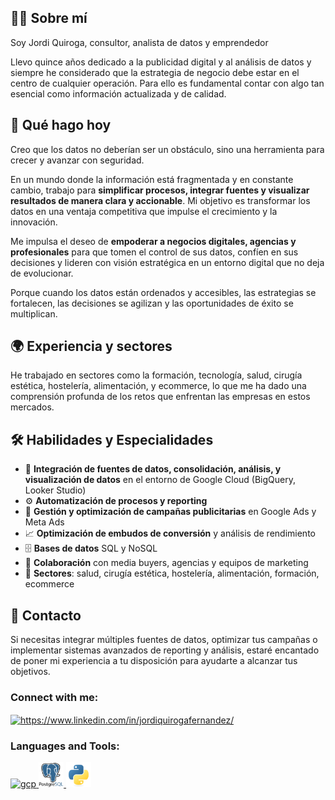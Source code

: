 
## 👨‍💻 Sobre mí

Soy Jordi Quiroga, consultor, analista de datos y emprendedor

Llevo quince años dedicado a la publicidad digital y al análisis de datos y siempre he considerado que la estrategia de negocio debe estar en el centro de cualquier operación. Para ello es fundamental contar con algo tan esencial como información actualizada y de calidad.

## 🚀 Qué hago hoy

Creo que los datos no deberían ser un obstáculo, sino una herramienta para crecer y avanzar con seguridad.

En un mundo donde la información está fragmentada y en constante cambio, trabajo para **simplificar procesos, integrar fuentes y visualizar resultados de manera clara y accionable**. Mi objetivo es transformar los datos en una ventaja competitiva que impulse el crecimiento y la innovación.

Me impulsa el deseo de **empoderar a negocios digitales, agencias y profesionales** para que tomen el control de sus datos, confíen en sus decisiones y lideren con visión estratégica en un entorno digital que no deja de evolucionar.

Porque cuando los datos están ordenados y accesibles, las estrategias se fortalecen, las decisiones se agilizan y las oportunidades de éxito se multiplican.


## 🌍 Experiencia y sectores

He trabajado en sectores como la formación, tecnología, salud, cirugía estética, hostelería, alimentación, y ecommerce, lo que me ha dado una comprensión profunda de los retos que enfrentan las empresas en estos mercados.

## 🛠️ Habilidades y Especialidades

- 🔗 **Integración de fuentes de datos, consolidación, análisis, y visualización de datos** en el entorno de Google Cloud (BigQuery, Looker Studio)
- ⚙️ **Automatización de procesos y reporting** 
- 💼 **Gestión y optimización de campañas publicitarias** en Google Ads y Meta Ads
- 📈 **Optimización de embudos de conversión** y análisis de rendimiento
- 🗄️ **Bases de datos** SQL y NoSQL
- 🤝 **Colaboración** con media buyers, agencias y equipos de marketing
- 🔬 **Sectores**: salud, cirugía estética, hostelería, alimentación, formación, ecommerce

## 📩 Contacto

Si necesitas integrar múltiples fuentes de datos, optimizar tus campañas o implementar sistemas avanzados de reporting y análisis, estaré encantado de poner mi experiencia a tu disposición para ayudarte a alcanzar tus objetivos.




<h3 align="left">Connect with me:</h3>
<p align="left">
<a href="https://linkedin.com/in/https://www.linkedin.com/in/jordiquirogafernandez/" target="blank"><img align="center" src="https://raw.githubusercontent.com/rahuldkjain/github-profile-readme-generator/master/src/images/icons/Social/linked-in-alt.svg" alt="https://www.linkedin.com/in/jordiquirogafernandez/" height="30" width="40" /></a>
</p>

<h3 align="left">Languages and Tools:</h3>
<p align="left"> <a href="https://cloud.google.com" target="_blank" rel="noreferrer"> <img src="https://www.vectorlogo.zone/logos/google_cloud/google_cloud-icon.svg" alt="gcp" width="40" height="40"/> </a> <a href="https://www.postgresql.org" target="_blank" rel="noreferrer"> <img src="https://raw.githubusercontent.com/devicons/devicon/master/icons/postgresql/postgresql-original-wordmark.svg" alt="postgresql" width="40" height="40"/> </a> <a href="https://www.python.org" target="_blank" rel="noreferrer"> <img src="https://raw.githubusercontent.com/devicons/devicon/master/icons/python/python-original.svg" alt="python" width="40" height="40"/> </a> </p>

<!--
**joquifer2/joquifer2** is a ✨ _special_ ✨ repository because its `README.md` (this file) appears on your GitHub profile.

Here are some ideas to get you started:

- 🔭 I’m currently working on ...
- 🌱 I’m currently learning ...
- 👯 I’m looking to collaborate on ...
- 🤔 I’m looking for help with ...
- 💬 Ask me about ...
- 📫 How to reach me: ...
- 😄 Pronouns: ...
- ⚡ Fun fact: ...
-->
